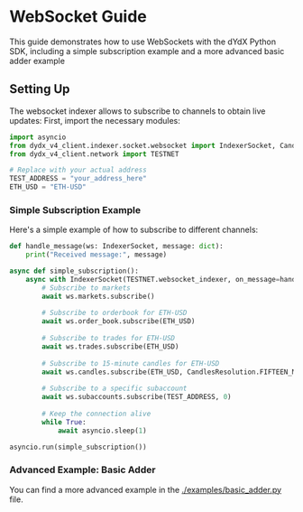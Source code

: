 # WebSocket Guide

This guide demonstrates how to use WebSockets with the dYdX Python SDK, including a simple subscription example and a more advanced basic adder example 

## Setting Up

The websocket indexer allows to subscribe to channels to obtain live updates:
First, import the necessary modules:

```python
import asyncio
from dydx_v4_client.indexer.socket.websocket import IndexerSocket, CandlesResolution
from dydx_v4_client.network import TESTNET

# Replace with your actual address
TEST_ADDRESS = "your_address_here"
ETH_USD = "ETH-USD"
```


### Simple Subscription Example
Here's a simple example of how to subscribe to different channels:

```python
def handle_message(ws: IndexerSocket, message: dict):
    print("Received message:", message)

async def simple_subscription():
    async with IndexerSocket(TESTNET.websocket_indexer, on_message=handle_message) as ws:
        # Subscribe to markets
        await ws.markets.subscribe()
        
        # Subscribe to orderbook for ETH-USD
        await ws.order_book.subscribe(ETH_USD)
        
        # Subscribe to trades for ETH-USD
        await ws.trades.subscribe(ETH_USD)
        
        # Subscribe to 15-minute candles for ETH-USD
        await ws.candles.subscribe(ETH_USD, CandlesResolution.FIFTEEN_MINUTES)
        
        # Subscribe to a specific subaccount
        await ws.subaccounts.subscribe(TEST_ADDRESS, 0)
        
        # Keep the connection alive
        while True:
            await asyncio.sleep(1)

asyncio.run(simple_subscription())
```

### Advanced Example: Basic Adder
You can find a more advanced example in the [./examples/basic_adder.py](basic_adder.py) file.

